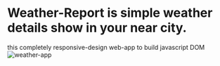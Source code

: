 # Weather-Report is simple weather details show in your near city.
this completely responsive-design web-app to build javascript DOM
![weather-app](https://github.com/Vinothkumar3/Weather-Report/assets/63175218/cbf9ef82-4d60-451d-bbee-b7c603447810)
